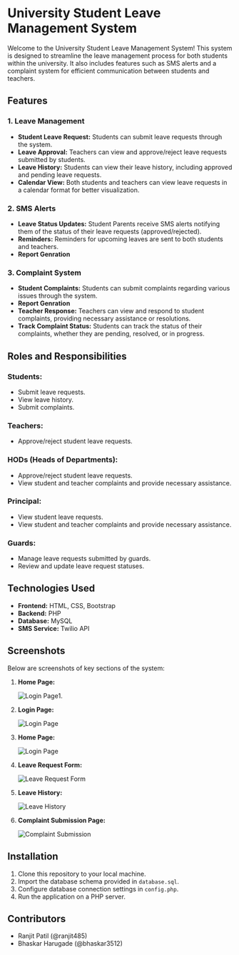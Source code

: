 # University Student Leave Management System

Welcome to the University Student Leave Management System! This system is designed to streamline the leave management process for both students within the university. It also includes features such as SMS alerts and a complaint system for efficient communication between students and teachers.

## Features

### 1. Leave Management
   - **Student Leave Request:** Students can submit leave requests through the system.
   - **Leave Approval:** Teachers can view and approve/reject leave requests submitted by students.
   - **Leave History:** Students can view their leave history, including approved and pending leave requests.
   - **Calendar View:** Both students and teachers can view leave requests in a calendar format for better visualization.

### 2. SMS Alerts
   - **Leave Status Updates:** Student Parents receive SMS alerts notifying them of the status of their leave requests (approved/rejected).
   - **Reminders:** Reminders for upcoming leaves are sent to both students and teachers.
   - **Report Genration**


### 3. Complaint System
   - **Student Complaints:** Students can submit complaints regarding various issues through the system.
   - **Report Genration**
   - **Teacher Response:** Teachers can view and respond to student complaints, providing necessary assistance or resolutions.
   - **Track Complaint Status:** Students can track the status of their complaints, whether they are pending, resolved, or in progress.

## Roles and Responsibilities

### Students:
- Submit leave requests.
- View leave history.
- Submit complaints.

### Teachers:
- Approve/reject student leave requests.

### HODs (Heads of Departments):
- Approve/reject student leave requests.
- View student and teacher complaints and provide necessary assistance.

### Principal:
- View student leave requests.
- View student and teacher complaints and provide necessary assistance.

### Guards:
- Manage leave requests submitted by guards.
- Review and update leave request statuses.

## Technologies Used

- **Frontend:** HTML, CSS, Bootstrap
- **Backend:** PHP
- **Database:** MySQL
- **SMS Service:** Twilio API

## Screenshots

Below are screenshots of key sections of the system:

1. **Home Page:**

   ![Login Page](Screenshots/index.png)1.

2. **Login Page:**

   ![Login Page](Screenshots/login.png)

3. **Home Page:**

   ![Login Page](Screenshots/student_home.png)

4. **Leave Request Form:**

   ![Leave Request Form](Screenshots/home.png)

5. **Leave History:**

   ![Leave History](Screenshots/history.png)

6. **Complaint Submission Page:**

   ![Complaint Submission](Screenshots/complaints.png)


## Installation

1. Clone this repository to your local machine.
2. Import the database schema provided in `database.sql`.
3. Configure database connection settings in `config.php`.
5. Run the application on a PHP server.

## Contributors

- Ranjit Patil (@ranjit485)
- Bhaskar Harugade (@bhaskar3512)
